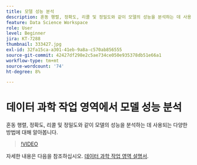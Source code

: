```yaml
---
title: 모델 성능 분석
description: 혼동 행렬, 정확도, 리콜 및 정밀도와 같이 모델의 성능을 분석하는 데 사용되는 다양한 방법에 대해 알아봅니다.
feature: Data Science Workspace
role: User
level: Beginner
jira: KT-7288
thumbnail: 333427.jpg
exl-id: 32fa15ca-a301-41eb-9a8a-c570ab856555
source-git-commit: 42427df298e2c5ae734ce050e935378db51e66a1
workflow-type: tm+mt
source-wordcount: '74'
ht-degree: 8%

---
```


# 데이터 과학 작업 영역에서 모델 성능 분석

혼동 행렬, 정확도, 리콜 및 정밀도와 같이 모델의 성능을 분석하는 데 사용되는 다양한 방법에 대해 알아봅니다.

>[!VIDEO](https://video.tv.adobe.com/v/333427)

자세한 내용은 다음을 참조하십시오. [데이터 과학 작업 영역 설명서](https://experienceleague.adobe.com/docs/experience-platform/data-science-workspace/home.html?lang=ko-KR).